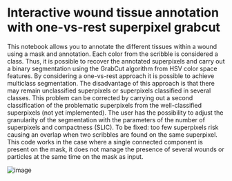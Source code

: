 # Interactive wound tissue annotation with one-vs-rest superpixel grabcut

This notebook allows you to annotate the different tissues within a wound using a mask and annotation. Each color from the scribble is considered a class. Thus, it is possible to recover the annotated superpixels and carry out a binary segmentation using the GrabCut algorithm from HSV color space features. By considering a one-vs-rest approach it is possible to achieve multiclass segmentation. The disadvantage of this approach is that there may remain unclassified superpixels or superpixels classified in several classes. This problem can be corrected by carrying out a second classification of the problematic superpixels from the well-classified superpixels (not yet implemented). The user has the possibility to adjust the granularity of the segmentation with the parameters of the number of superpixels and compactness (SLIC).
To be fixed: too few superpixels risk causing an overlap when two scribbles are found on the same superpixel.
This code works in the case where a single connected component is present on the mask, it does not manage the presence of several wounds or particles at the same time on the mask as input.

![image](https://github.com/Le0Dev/interactive_wound_tissue_annotation/assets/39364891/acf1ba84-c4ab-4f41-a89b-5b3de7a90464)
